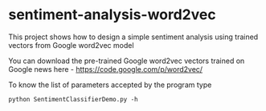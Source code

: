 # sentiment-analysis-word2vec
This project shows how to design a simple sentiment analysis using trained vectors from Google word2vec model

You can download the pre-trained Google word2vec vectors trained on Google news here - https://code.google.com/p/word2vec/

To know the list of parameters accepted by the program type

    python SentimentClassifierDemo.py -h
    


